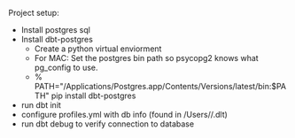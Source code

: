 
Project setup:
- Install postgres sql 
- Install dbt-postgres
    - Create a python virtual enviorment
    - For MAC: Set the postgres bin path so psycopg2 knows what pg_config to use.
    - % PATH="/Applications/Postgres.app/Contents/Versions/latest/bin:$PATH" pip install dbt-postgres
- run dbt init 
- configure profiles.yml with db info (found in /Users/<user>/.dlt)
- run dbt debug to verify connection to database